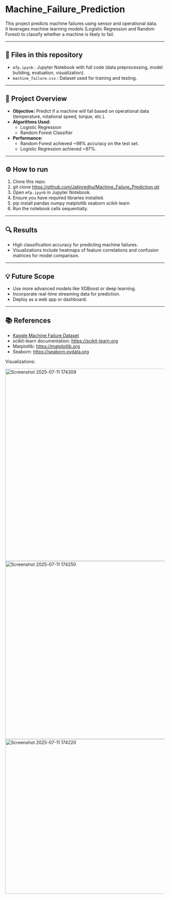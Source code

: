 # Machine_Failure_Prediction

This project predicts machine failures using sensor and operational data.  
It leverages machine learning models (Logistic Regression and Random Forest) to classify whether a machine is likely to fail.

---

## 📂 Files in this repository
- `mfp.ipynb` : Jupyter Notebook with full code (data preprocessing, model building, evaluation, visualization).
- `machine_failure.csv` : Dataset used for training and testing.

---

## 🚀 Project Overview
- **Objective:** Predict if a machine will fail based on operational data (temperature, rotational speed, torque, etc.).
- **Algorithms Used:** 
  - Logistic Regression
  - Random Forest Classifier
- **Performance:** 
  - Random Forest achieved ~98% accuracy on the test set.
  - Logistic Regression achieved ~97%.

---

## ⚙️ How to run
1. Clone this repo:
2. git clone https://github.com/Jatinredhu/Machine_Failure_Prediction.git
3. Open `mfp.ipynb` in Jupyter Notebook.
4. Ensure you have required libraries installed.
5. pip install pandas numpy matplotlib seaborn scikit-learn
6. Run the notebook cells sequentially.

---

## 🔍 Results
- High classification accuracy for predicting machine failures.
- Visualizations include heatmaps of feature correlations and confusion matrices for model comparison.

---

## 💡 Future Scope
- Use more advanced models like XGBoost or deep learning.
- Incorporate real-time streaming data for prediction.
- Deploy as a web app or dashboard.

---

## 📚 References
- [Kaggle Machine Failure Dataset](https://www.kaggle.com/datasets/shashanknecrothapa/machine-failure-predictions)
- scikit-learn documentation: https://scikit-learn.org
- Matplotlib: https://matplotlib.org
- Seaborn: https://seaborn.pydata.org

Visualizations:

<img width="553" height="606" alt="Screenshot 2025-07-11 174309" src="https://github.com/user-attachments/assets/0dd636e4-9f82-48e7-9e20-790ef41c3a66" />
<img width="523" height="561" alt="Screenshot 2025-07-11 174250" src="https://github.com/user-attachments/assets/f70fbdab-ecbb-41ed-b7bf-f42b56dc6b10" />
<img width="844" height="487" alt="Screenshot 2025-07-11 174220" src="https://github.com/user-attachments/assets/877275da-da96-47bf-aec0-8257a2792d7c" />
